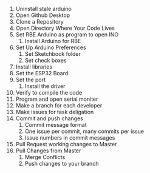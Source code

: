 1. Uninstall stale arduino
1. Open Github Desktop
1. Clone a Repository
1. Open Directory Where Your Code Lives
1. Set RBE Arduino as program to open INO
    1. Install Arduino for RBE
1. Set Up Arduino Preferences
    1. Set Sketchbook folder 
    1. Set check boxes
1. Install libraries
1. Set the ESP32 Board
1. Set the port
    1. Install the driver
1. Verify to compile the code
1. Program and open serial moniter
1. Make a branch for each developer
1. Make issues for task deligation
1. Commit and push changes
    1. Commit message format
    1. One issue per commit, many commits per issue
    1. Issue numbers in commit messages
1. Pull Request working changes to Master
1. Pull Changes from Master
    1. Merge Conflicts     
    1. Push changes to your branch

    
  
